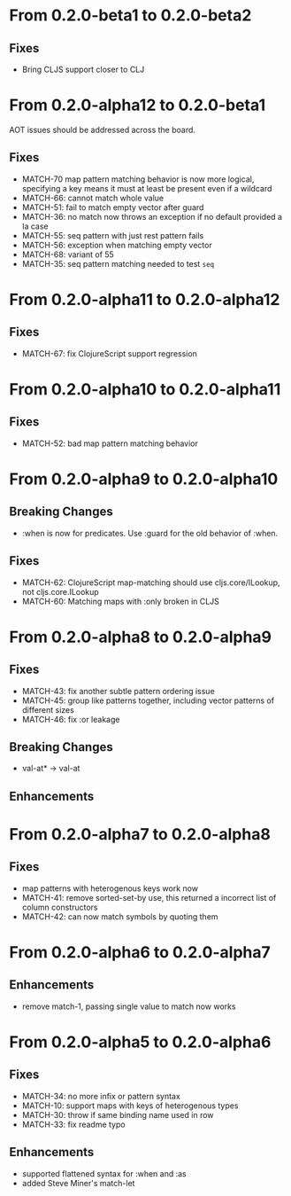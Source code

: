 From 0.2.0-beta1 to 0.2.0-beta2
====

Fixes
---
* Bring CLJS support closer to CLJ

From 0.2.0-alpha12 to 0.2.0-beta1
====

AOT issues should be addressed across the board.

Fixes
---
* MATCH-70 map pattern matching behavior is now more logical,
  specifying a key means it must at least be present even if a
  wildcard
* MATCH-66: cannot match whole value
* MATCH-51: fail to match empty vector after guard
* MATCH-36: no match now throws an exception if no default provided a
  la case
* MATCH-55: seq pattern with just rest pattern fails
* MATCH-56: exception when matching empty vector
* MATCH-68: variant of 55
* MATCH-35: seq pattern matching needed to test `seq`

From 0.2.0-alpha11 to 0.2.0-alpha12
====

Fixes
---
* MATCH-67: fix ClojureScript support regression

From 0.2.0-alpha10 to 0.2.0-alpha11
====

Fixes
---
* MATCH-52: bad map pattern matching behavior

From 0.2.0-alpha9 to 0.2.0-alpha10
====

Breaking Changes
---
* :when is now for predicates. Use :guard for the old behavior of :when.

Fixes
---
* MATCH-62: ClojureScript map-matching should use cljs.core/ILookup, not cljs.core.ILookup
* MATCH-60: Matching maps with :only broken in CLJS

From 0.2.0-alpha8 to 0.2.0-alpha9
====

Fixes
---
* MATCH-43: fix another subtle pattern ordering issue
* MATCH-45: group like patterns together, including vector patterns of different sizes
* MATCH-46: fix :or leakage

Breaking Changes
---
* val-at* -> val-at

Enhancements
---

From 0.2.0-alpha7 to 0.2.0-alpha8
====

Fixes
---
* map patterns with heterogenous keys work now
* MATCH-41: remove sorted-set-by use, this returned a incorrect list of column constructors
* MATCH-42: can now match symbols by quoting them


From 0.2.0-alpha6 to 0.2.0-alpha7
====

Enhancements
---
* remove match-1, passing single value to match now works


From 0.2.0-alpha5 to 0.2.0-alpha6
====

Fixes
----
* MATCH-34: no more infix or pattern syntax
* MATCH-10: support maps with keys of heterogenous types
* MATCH-30: throw if same binding name used in row
* MATCH-33: fix readme typo

Enhancements
---
* supported flattened syntax for :when and :as
* added Steve Miner's match-let
